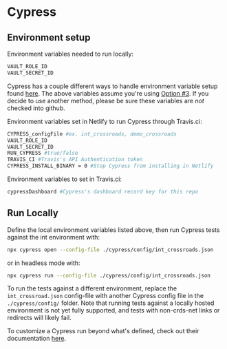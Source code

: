 # Cypress
## Environment setup

Environment variables needed to run locally:
```bash
VAULT_ROLE_ID
VAULT_SECRET_ID
```

Cypress has a couple different ways to handle environment variable setup found [here](https://docs.cypress.io/guides/guides/environment-variables.html#Setting).
The above variables assume you're using [Option #3](https://docs.cypress.io/guides/guides/environment-variables.html#Option-3-CYPRESS).
If you decide to use another method, please be sure these variables are *not* checked into github.

Environment variables set in Netlify to run Cypress through Travis.ci:
```bash
CYPRESS_configFile #ex. int_crossroads, demo_crossroads
VAULT_ROLE_ID
VAULT_SECRET_ID
RUN_CYPRESS #true/false
TRAVIS_CI #Travis's API Authentication token
CYPRESS_INSTALL_BINARY = 0 #Stop Cypress from installing in Netlify
```

Environment variables to set in Travis.ci:
```bash
cypressDashboard #Cypress's dashboard record key for this repo
```

## Run Locally

Define the local environment variables listed above, then run Cypress tests against the int environment with:

```bash
npx cypress open --config-file ./cypress/config/int_crossroads.json
```

or in headless mode with:

```bash
npx cypress run --config-file ./cypress/config/int_crossroads.json
```

To run the tests against a different environment, replace the `int_crossroad.json` config-file with another Cypress config file in the `./cypress/config/` folder. Note that running tests against a locally hosted environment is not yet fully supported, and tests with non-crds-net links or redirects will likely fail.

To customize a Cypress run beyond what's defined, check out their documentation [here](https://docs.cypress.io/guides/guides/command-line.html).